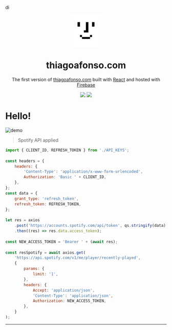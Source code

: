 di<div align="center">
<img src=https://raw.githubusercontent.com/thiago-lcarvalho/thiago-dev/main/assets/important-photo-2.png width="100" height="100"/>
</div>
<h1 align="center">
  thiagoafonso.com
</h1>
<p align="center">
  The first version of <a href="https://thiagoafonso.com/" target="_blank">thiagoafonso.com</a> built with <a href="https://reactjs.org" target="_blank">React</a> and hosted with <a href="https://firebase.google.com" target="_blank">Firebase</a>
</p>

<div align="center">
<img src="https://img.shields.io/website?down_color=critical&down_message=offline&up_color=light%20green&up_message=online&url=https%3A%2F%2Fthiagoafonso.com%2F&logo=firebase">
<img src="https://img.shields.io/github/last-commit/thiago-lcarvalho/thiago-dev?color=informational&logo=github">
</div>

# Hello!

![demo](https://raw.githubusercontent.com/thiago-lcarvalho/thiago-dev/main/assets/demo.png)


> Spotify API applied

```javascript
import { CLIENT_ID, REFRESH_TOKEN } from './API_KEYS';

const headers = {
	headers: {
		'Content-Type': 'application/x-www-form-urlencoded',
		Authorization: 'Basic ' + CLIENT_ID,
	},
};
const data = {
	grant_type: 'refresh_token',
	refresh_token: REFRESH_TOKEN,
};

let res = axios
	.post('https://accounts.spotify.com/api/token', qs.stringify(data), headers)
	.then((res) => res.data.access_token);

const NEW_ACCESS_TOKEN = 'Bearer ' + (await res);

const resSpotify = await axios.get(
	'https://api.spotify.com/v1/me/player/recently-played',
	{
		params: {
			limit: '1',
		},
		headers: {
			Accept: 'application/json',
			'Content-Type': 'application/json',
			Authorization: NEW_ACCESS_TOKEN,
		},
	}
);
```


---
